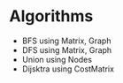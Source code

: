 # Algorithms

- BFS using Matrix, Graph
- DFS using Matrix, Graph
- Union using Nodes
- Dijsktra using CostMatrix
